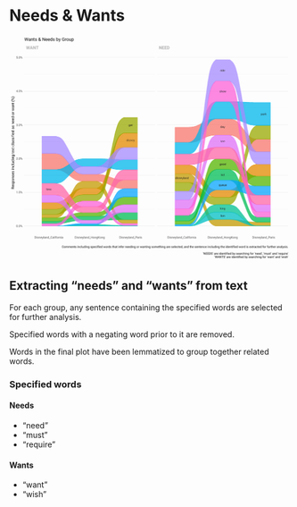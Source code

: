 Needs & Wants
================

![Needs & Wants Plot](outputs/needs_wants_plot_without_other.png)

## Extracting “needs” and “wants” from text

For each group, any sentence containing the specified words are selected
for further analysis.

Specified words with a negating word prior to it are removed.

Words in the final plot have been lemmatized to group together related
words.

### Specified words

#### Needs

-   “need”
-   “must”
-   “require”

#### Wants

-   “want”
-   “wish”
